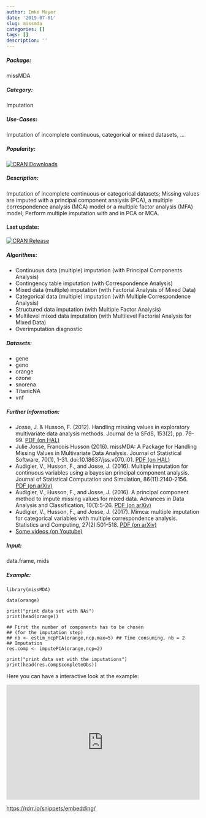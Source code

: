 ```yaml
---
author: Imke Mayer
date: '2019-07-01'
slug: missmda
categories: []
tags: []
description: ''
---
```



##### Package: 
missMDA

##### Category:
Imputation

##### Use-Cases:
Imputation of incomplete continuous, categorical or mixed datasets, ...

##### Popularity:
[![CRAN Downloads](https://cranlogs.r-pkg.org/badges/missMDA)](https://cran.r-project.org/package=missMDA)

##### Description:
Imputation of incomplete continuous or categorical datasets; Missing values are imputed with a principal component analysis (PCA), a multiple correspondence analysis (MCA) model or a multiple factor analysis (MFA) model; Perform multiple imputation with and in PCA or MCA.

#### Last update:
[![CRAN Release](https://www.r-pkg.org/badges/last-release/missMDA
)](https://cran.r-project.org/package=missMDA)

##### Algorithms:
- Continuous data (multiple) imputation (with Principal Components Analysis)
- Contingency table imputation (with Correspondence Analysis)
- Mixed data (multiple) imputation (with Factorial Analysis of Mixed Data)
- Categorical data (multiple) imputation (with Multiple Correspondence Analysis)
- Structured data imputation (with Multiple Factor Analysis)
- Multilevel mixed data imputation (with Multilevel Factorial Analysis for Mixed Data)
- Overimputation diagnostic

##### Datasets:
- gene
- geno
- orange
- ozone
- snorena
- TitanicNA
- vnf

##### Further Information:
- Josse, J. & Husson, F. (2012). Handling missing values in exploratory multivariate data analysis methods. Journal de la SFdS, 153(2), pp. 79-99. [PDF (on HAL)](https://hal.archives-ouvertes.fr/hal-00811888)
- Julie Josse, Francois Husson (2016). missMDA: A Package for Handling Missing Values in Multivariate Data Analysis. Journal of Statistical Software, 70(1), 1-31. doi:10.18637/jss.v070.i01. [PDF (on HAL)](https://hal.archives-ouvertes.fr/hal-01314945)
- Audigier, V., Husson, F., and Josse, J. (2016). Multiple imputation for continuous variables using a bayesian principal component analysis. Journal of Statistical Computation and Simulation, 86(11):2140-2156. [PDF (on arXiv)](https://arxiv.org/abs/1401.5747)
- Audigier, V., Husson, F., and Josse, J. (2016). A principal component method to impute missing values for mixed data. Advances in Data Analysis and Classification, 10(1):5-26. [PDF (on arXiv)](https://arxiv.org/abs/1301.4797)
- Audigier, V., Husson, F., and Josse, J. (2017). Mimca: multiple imputation for categorical variables with multiple correspondence analysis. Statistics and Computing, 27(2):501-518. [PDF (on arXiv)](https://arxiv.org/abs/1505.08116)
- [Some videos (on Youtube)](https://www.youtube.com/playlist?list=PLnZgp6epRBbQzxFnQrcxg09kRt-PA66T_)

##### Input: 
data.frame, mids

##### Example:
~~~~ 
library(missMDA)

data(orange)

print("print data set with NAs")
print(head(orange))

## First the number of components has to be chosen
## (for the imputation step)
## nb <- estim_ncpPCA(orange,ncp.max=5) ## Time consuming, nb = 2
## Imputation
res.comp <- imputePCA(orange,ncp=2)

print("print data set with the imputations")
print(head(res.comp$completeObs))
~~~~


Here you can have a interactive look at the example:
<iframe width='100%' height='300' src='https://rdrr.io/snippets/embed/?code=library(missMDA)%0A%0Adata(orange)%0A%0Aprint(%22print%20data%20set%20with%20NAs%22)%0Aprint(head(orange))%0A%0A%23%23%20First%20the%20number%20of%20components%20has%20to%20be%20chosen%0A%23%23%20(for%20the%20imputation%20step)%0A%23%23%20nb%20%3C-%20estim_ncpPCA(orange%2Cncp.max%3D5)%20%23%23%20Time%20consuming%2C%20nb%20%3D%202%0A%23%23%20Imputation%0Ares.comp%20%3C-%20imputePCA(orange%2Cncp%3D2)%0A%0Aprint(%22print%20data%20set%20with%20the%20imputations%22)%0Aprint(head(res.comp%24completeObs))' frameborder='0'></iframe>

 https://rdrr.io/snippets/embedding/ 

